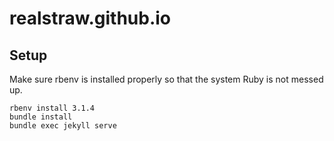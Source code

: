 # realstraw.github.io

## Setup

Make sure rbenv is installed properly so that the system Ruby is not messed up.

```
rbenv install 3.1.4
bundle install
bundle exec jekyll serve
```
